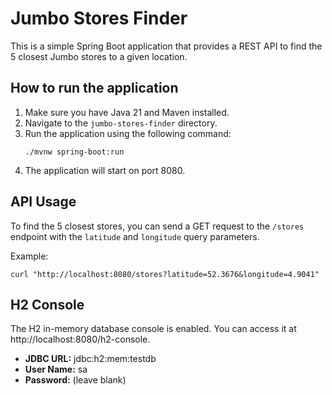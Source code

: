 # Jumbo Stores Finder

This is a simple Spring Boot application that provides a REST API to find the 5 closest Jumbo stores to a given location.

## How to run the application

1.  Make sure you have Java 21 and Maven installed.
2.  Navigate to the `jumbo-stores-finder` directory.
3.  Run the application using the following command:
    ```
    ./mvnw spring-boot:run
    ```
4.  The application will start on port 8080.

## API Usage

To find the 5 closest stores, you can send a GET request to the `/stores` endpoint with the `latitude` and `longitude` query parameters.

Example:

```
curl "http://localhost:8080/stores?latitude=52.3676&longitude=4.9041"
```

## H2 Console

The H2 in-memory database console is enabled. You can access it at http://localhost:8080/h2-console.

- **JDBC URL:** jdbc:h2:mem:testdb
- **User Name:** sa
- **Password:** (leave blank) 